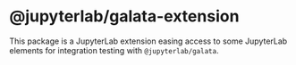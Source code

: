 # @jupyterlab/galata-extension

This package is a JupyterLab extension easing access to some JupyterLab elements
for integration testing with `@jupyterlab/galata`.
